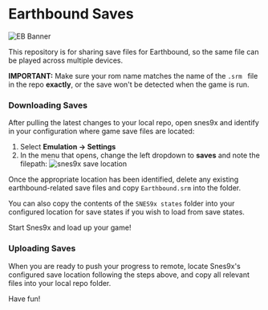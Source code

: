 # Earthbound Saves

![EB Banner](https://user-images.githubusercontent.com/14339974/169930737-dbf7da7a-f432-449e-a7a3-eee6432fe630.png)

This repository is for sharing save files for Earthbound, so the same file can be played across multiple devices.

**__IMPORTANT:__**  Make sure your rom name matches the name of the `.srm ` file in the repo **__exactly__**, or the save won't be detected when the game is run.


### Downloading Saves

After pulling the latest changes to your local repo, open snes9x and identify in your configuration where game save files are located:
1. Select **Emulation -> Settings** 
2. In the menu that opens, change the left dropdown to **saves** and note the filepath:
![snes9x save location](https://user-images.githubusercontent.com/14339974/169931319-44f547d7-123e-49b3-8bc2-6294e36afee0.png)

Once the appropriate location has been identified, delete any existing earthbound-related save files and copy `Earthbound.srm` into the folder.

You can also copy the contents of the `SNES9x states` folder into your configured location for save states if you wish to load from save states.

Start Snes9x and load up your game!


### Uploading Saves

When you are ready to push your progress to remote, locate Snes9x's configured save location following the steps above, and copy all relevant files into your local repo folder.

Have fun!
